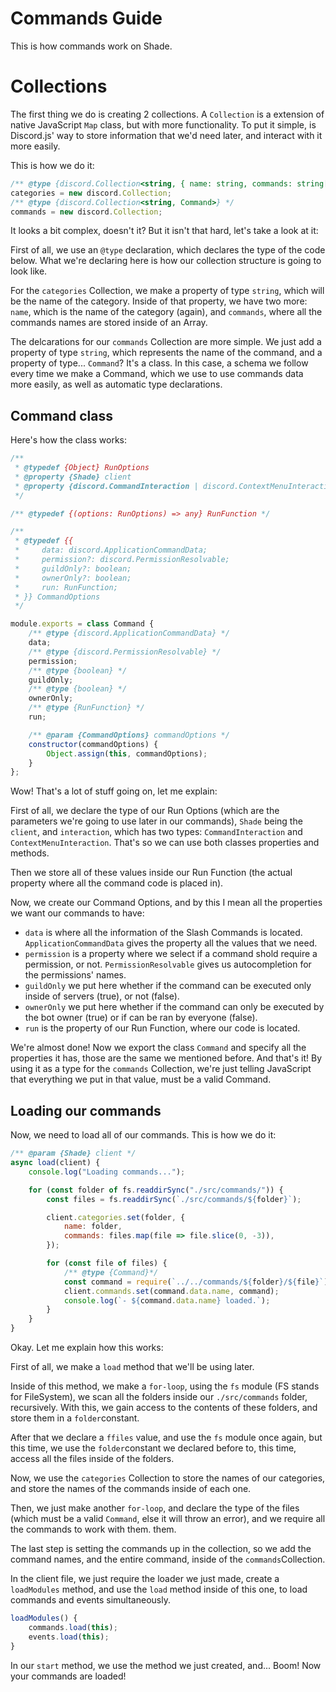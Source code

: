 # Commands Guide
This is how commands work on Shade.

# Collections
The first thing we do is creating 2 collections. A `Collection` is a extension of native JavaScript `Map` class, but with more functionality. To put it simple, is Discord.js' way to store information that we'd need later, and interact with it more easily.

This is how we do it:
```js
/** @type {discord.Collection<string, { name: string, commands: string[] }>} */
categories = new discord.Collection;
/** @type {discord.Collection<string, Command>} */
commands = new discord.Collection;
```
It looks a bit complex, doesn't it? But it isn't that hard, let's take a look at it:

First of all, we use an `@type` declaration, which declares the type of the code below. What we're declaring here is how our collection structure is going to look like.

For the `categories` Collection, we make a property of type `string`, which will be the name of the category. Inside of that property, we have two more: `name`, which is the name of the category (again), and `commands`, where all the commands names are stored inside of an Array.

The delcarations for our `commands` Collection are more simple. We just add a property of type `string`, which represents the name of the command, and a property of type... `Command`? It's a class. In this case, a schema we follow every time we make a Command, which we use to use commands data more easily, as well as automatic type declarations.

## Command class
Here's how the class works:
```js
/** 
 * @typedef {Object} RunOptions
 * @property {Shade} client
 * @property {discord.CommandInteraction | discord.ContextMenuInteraction} interaction
 */

/** @typedef {(options: RunOptions) => any} RunFunction */

/**
 * @typedef {{
 *     data: discord.ApplicationCommandData;
 *     permission?: discord.PermissionResolvable;
 *     guildOnly?: boolean;
 *     ownerOnly?: boolean;
 *     run: RunFunction;
 * }} CommandOptions
 */

module.exports = class Command {
    /** @type {discord.ApplicationCommandData} */
    data;
    /** @type {discord.PermissionResolvable} */
    permission;
    /** @type {boolean} */
    guildOnly;
    /** @type {boolean} */
    ownerOnly;
    /** @type {RunFunction} */
    run;

    /** @param {CommandOptions} commandOptions */
    constructor(commandOptions) {
        Object.assign(this, commandOptions);
    }
};
```
Wow! That's a lot of stuff going on, let me explain:

First of all, we declare the type of our Run Options (which are the parameters we're going to use later in our commands), `Shade` being the `client`, and `interaction`, which has two types: `CommandInteraction` and `ContextMenuInteraction`. That's so we can use both classes properties and methods.

Then we store all of these values inside our Run Function (the actual property where all the command code is placed in).

Now, we create our Command Options, and by this I mean all the properties we want our commands to have:
- `data` is where all the information of the Slash Commands is located. `ApplicationCommandData` gives the property all the values that we need.
- `permission` is a property where we select if a command shold require a permission, or not. `PermissionResolvable` gives us autocompletion for the permissions' names.
- `guildOnly` we put here whether if the command can be executed only inside of servers (true), or not (false).
- `ownerOnly` we put here whether if the command can only be executed by the bot owner (true) or if can be ran by everyone (false).
- `run` is the property of our Run Function, where our code is located.

We're almost done! Now we export the class `Command` and specify all the properties it has, those are the same we mentioned before. And that's it! By using it as a type for the `commands` Collection, we're just telling JavaScript that everything we put in that value, must be a valid Command.

## Loading our commands
Now, we need to load all of our commands. This is how we do it:
```js
/** @param {Shade} client */
async load(client) {
    console.log("Loading commands...");

    for (const folder of fs.readdirSync("./src/commands/")) {
        const files = fs.readdirSync(`./src/commands/${folder}`);

        client.categories.set(folder, {
            name: folder,
            commands: files.map(file => file.slice(0, -3)),
        });

        for (const file of files) {
            /** @type {Command}*/
            const command = require(`../../commands/${folder}/${file}`);
            client.commands.set(command.data.name, command);
            console.log(`- ${command.data.name} loaded.`);
        }
    }
}
```
Okay. Let me explain how this works:

First of all, we make a `load` method that we'll be using later.

Inside of this method, we make a `for-loop`, using the `fs` module (FS stands for FileSystem), we scan all the folders inside our `./src/commands` folder, recursively. With this, we gain access to the contents of these folders, and store them in a `folder`constant.

After that we declare a `ffiles` value, and use the `fs` module once again, but this time, we use the `folder`constant we declared before to, this time, access all the files inside of the folders.

Now, we use the `categories` Collection to store the names of our categories, and store the names of the commands inside of each one.

Then, we just make another `for-loop`, and declare the type of the files (which must be a valid `Command`, else it will throw an error), and we require all the commands to work with them.
 them.

The last step is setting the commands up in the collection, so we add the command names, and the entire command, inside of the `commands`Collection.

In the client file, we just require the loader we just made, create a `loadModules` method, and use the `load` method inside of this one, to load commands and events simultaneously. 
```js
loadModules() {
    commands.load(this);
    events.load(this);
}
```
In our `start` method, we use the method we just created, and... Boom! Now your commands are loaded!
